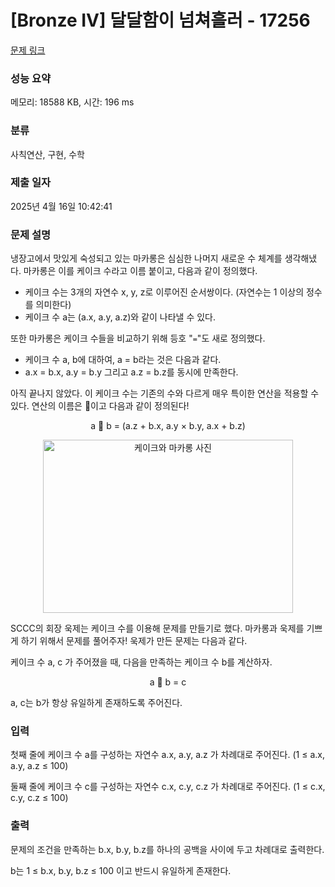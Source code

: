 # [Bronze IV] 달달함이 넘쳐흘러 - 17256 

[문제 링크](https://www.acmicpc.net/problem/17256) 

### 성능 요약

메모리: 18588 KB, 시간: 196 ms

### 분류

사칙연산, 구현, 수학

### 제출 일자

2025년 4월 16일 10:42:41

### 문제 설명

<p>냉장고에서 맛있게 숙성되고 있는 마카롱은 심심한 나머지 새로운 수 체계를 생각해냈다. 마카롱은 이를 케이크 수라고 이름 붙이고, 다음과 같이 정의했다.</p>

<ul>
	<li>케이크 수는 3개의 자연수 x, y, z로 이루어진 순서쌍이다. (자연수는 1 이상의 정수를 의미한다)</li>
	<li>케이크 수 a는 (a.x, a.y, a.z)와 같이 나타낼 수 있다.</li>
</ul>

<p>또한 마카롱은 케이크 수들을 비교하기 위해 등호 "<code>=</code>"도 새로 정의했다.</p>

<ul>
	<li>케이크 수 a, b에 대하여, a = b라는 것은 다음과 같다.</li>
	<li>a.x = b.x, a.y = b.y 그리고 a.z = b.z를 동시에 만족한다.</li>
</ul>

<p>아직 끝나지 않았다. 이 케이크 수는 기존의 수와 다르게 매우 특이한 연산을 적용할 수 있다. 연산의 이름은 🍰이고 다음과 같이 정의된다!</p>

<p style="text-align: center;">a 🍰 b = (a.z + b.x, a.y × b.y, a.x + b.z)</p>

<p style="text-align: center;"><img alt="케이크와 마카롱 사진" src="https://upload.acmicpc.net/241defcd-0b6c-461f-b354-a2435f3ba56c/-/crop/1549x1071/0,0/-/preview/" style="height: 277px; width: 400px;"></p>

<p>SCCC의 회장 욱제는 케이크 수를 이용해 문제를 만들기로 했다. 마카롱과 욱제를 기쁘게 하기 위해서 문제를 풀어주자! 욱제가 만든 문제는 다음과 같다.</p>

<p>케이크 수 a, c 가 주어졌을 때, 다음을 만족하는 케이크 수 b를 계산하자.</p>

<p style="text-align: center;">a 🍰 b = c</p>

<p>a, c는 b가 항상 유일하게 존재하도록 주어진다.</p>

### 입력 

 <p>첫째 줄에 케이크 수 a를 구성하는 자연수 a.x, a.y, a.z 가 차례대로 주어진다. (1 ≤ a.x, a.y, a.z ≤ 100)</p>

<p>둘째 줄에 케이크 수 c를 구성하는 자연수 c.x, c.y, c.z 가 차례대로 주어진다. (1 ≤ c.x, c.y, c.z ≤ 100)</p>

### 출력 

 <p>문제의 조건을 만족하는 b.x, b.y, b.z를 하나의 공백을 사이에 두고 차례대로 출력한다.</p>

<p>b는 1 ≤ b.x, b.y, b.z ≤ 100 이고 반드시 유일하게 존재한다.</p>

